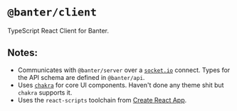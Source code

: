 # `@banter/client`

TypeScript React Client for Banter.

## Notes:

- Communicates with `@banter/server` over a [`socket.io`](https://socket.io/) connect. Types for the API schema are defined in `@banter/api`.
- Uses [`chakra`](https://chakra-ui.com/) for core UI components. Haven't done any theme shit but `chakra` supports it.
- Uses the `react-scripts` toolchain from [Create React App](https://create-react-app.dev/).
